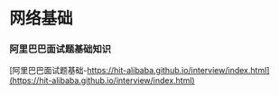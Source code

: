# 网络基础

### 阿里巴巴面试题基础知识

[阿里巴巴面试题基础-https://hit-alibaba.github.io/interview/index.html](https://hit-alibaba.github.io/interview/index.html)



